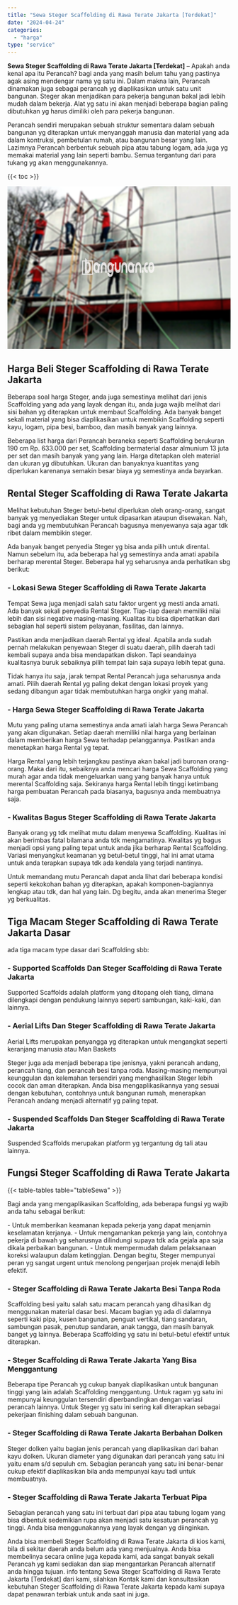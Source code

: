 ```yaml
---
title: "Sewa Steger Scaffolding di Rawa Terate Jakarta [Terdekat]"
date: "2024-04-24"
categories: 
  - "harga"
type: "service"
---
```


**Sewa Steger Scaffolding di Rawa Terate Jakarta \[Terdekat\]** – Apakah anda kenal apa itu Perancah? bagi anda yang masih belum tahu yang pastinya agak asing mendengar nama yg satu ini. Dalam makna lain, Perancah dinamakan juga sebagai perancah yg diaplikasikan untuk satu unit bangunan. Steger akan menjadikan para pekerja bangunan bakal jadi lebih mudah dalam bekerja. Alat yg satu ini akan menjadi beberapa bagian paling dibutuhkan yg harus dimiliki oleh para pekerja bangunan.

Perancah sendiri merupakan sebuah struktur sementara dalam sebuah bangunan yg diterapkan untuk menyanggah manusia dan material yang ada dalam kontruksi, pembetulan rumah, atau bangunan besar yang lain. Lazimnya Perancah berbentuk sebuah pipa atau tabung logam, ada juga yg memakai material yang lain seperti bambu. Semua tergantung dari para tukang yg akan menggunakannya.

{{< toc >}}

![Sewa Steger Scaffolding di Rawa Terate Jakarta [Terdekat]](/images/sewa-scaffolding-steger-07.png)

## Harga Beli Steger Scaffolding di Rawa Terate Jakarta

Beberapa soal harga Steger, anda juga semestinya melihat dari jenis Scaffolding yang ada yang layak dengan itu, anda juga wajib melihat dari sisi bahan yg diterapkan untuk membaut Scaffolding. Ada banyak banget sekali material yang bisa diaplikasikan untuk membikin Scaffolding seperti kayu, logam, pipa besi, bamboo, dan masih banyak yang lainnya.

Beberapa list harga dari Perancah beraneka seperti Scaffolding berukuran 190 cm Rp. 633.000 per set, Scaffolding bermaterial dasar almunium 13 juta per set dan masih banyak yang yang lain. Harga ditetapkan oleh material dan ukuran yg dibutuhkan. Ukuran dan banyaknya kuantitas yang diperlukan karenanya semakin besar biaya yg semestinya anda bayarkan.

## Rental Steger Scaffolding di Rawa Terate Jakarta

Melihat kebutuhan Steger betul-betul diperlukan oleh orang-orang, sangat banyak yg menyediakan Steger untuk dipasarkan ataupun disewakan. Nah, bagi anda yg membutuhkan Perancah bagusnya menyewanya saja agar tdk ribet dalam membikin steger.

Ada banyak banget penyedia Steger yg bisa anda pilih untuk dirental. Namun sebelum itu, ada beberapa hal yg semestinya anda amati apabila berharap merental Steger. Beberapa hal yg seharusnya anda perhatikan sbg berikut:

### \- Lokasi Sewa Steger Scaffolding di Rawa Terate Jakarta

Tempat Sewa juga menjadi salah satu faktor urgent yg mesti anda amati. Ada banyak sekali penyedia Rental Steger. Tiap-tiap daerah memiliki nilai lebih dan sisi negative masing-masing. Kualitas itu bisa diperhatikan dari sebagian hal seperti sistem pelayanan, fasilitas, dan lainnya.

Pastikan anda menjadikan daerah Rental yg ideal. Apabila anda sudah pernah melakukan penyewaan Steger di suatu daerah, pilih daerah tadi kembali supaya anda bisa mendapatkan diskon. Tapi seandainya kualitasnya buruk sebaiknya pilih tempat lain saja supaya lebih tepat guna.

Tidak hanya itu saja, jarak tempat Rental Perancah juga seharusnya anda amati. Pilih daerah Rental yg paling dekat dengan lokasi proyek yang sedang dibangun agar tidak membutuhkan harga ongkir yang mahal.

### \- Harga Sewa Steger Scaffolding di Rawa Terate Jakarta

Mutu yang paling utama semestinya anda amati ialah harga Sewa Perancah yang akan digunakan. Setiap daerah memiliki nilai harga yang berlainan dalam memberikan harga Sewa terhadap pelanggannya. Pastikan anda menetapkan harga Rental yg tepat.

Harga Rental yang lebih terjangkau pastinya akan bakal jadi buronan orang-orang. Maka dari itu, sebaiknya anda mencari harga Sewa Scaffolding yang murah agar anda tidak mengeluarkan uang yang banyak hanya untuk merental Scaffolding saja. Sekiranya harga Rental lebih tinggi ketimbang harga pembuatan Perancah pada biasanya, bagusnya anda membuatnya saja.

### \- Kwalitas Bagus Steger Scaffolding di Rawa Terate Jakarta

Banyak orang yg tdk melihat mutu dalam menyewa Scaffolding. Kualitas ini akan berimbas fatal bilamana anda tdk mengamatinya. Kwalitas yg bagus menjadi opsi yang paling tepat untuk anda jika berharap Rental Scaffolding. Variasi menyangkut keamanan yg betul-betul tinggi, hal ini amat utama untuk anda terapkan supaya tdk ada kendala yang terjadi nantinya.

Untuk memandang mutu Perancah dapat anda lihat dari beberapa kondisi seperti kekokohan bahan yg diterapkan, apakah komponen-bagiannya lengkap atau tdk, dan hal yang lain. Dg begitu, anda akan menerima Steger yg berkualitas.

## Tiga Macam Steger Scaffolding di Rawa Terate Jakarta Dasar

ada tiga macam type dasar dari Scaffolding sbb:

### \- Supported Scaffolds Dan Steger Scaffolding di Rawa Terate Jakarta

Supported Scaffolds adalah platform yang ditopang oleh tiang, dimana dilengkapi dengan pendukung lainnya seperti sambungan, kaki-kaki, dan lainnya.

### \- Aerial Lifts Dan Steger Scaffolding di Rawa Terate Jakarta

Aerial Lifts merupakan penyangga yg diterapkan untuk mengangkat seperti keranjang manusia atau Man Baskets

Steger juga ada menjadi beberapa tipe jenisnya, yakni perancah andang, perancah tiang, dan perancah besi tanpa roda. Masing-masing mempunyai keunggulan dan kelemahan tersendiri yang menghasilkan Steger lebih cocok dan aman diterapkan. Anda bisa mengaplikasikannya yang sesuai dengan kebutuhan, contohnya untuk bangunan rumah, menerapkan Perancah andang menjadi alternatif yg paling tepat.

### \- Suspended Scaffolds Dan Steger Scaffolding di Rawa Terate Jakarta

Suspended Scaffolds merupakan platform yg tergantung dg tali atau lainnya.

## Fungsi Steger Scaffolding di Rawa Terate Jakarta

{{< table-tables table="tableSewa" >}}

Bagi anda yang mengaplikasikan Scaffolding, ada beberapa fungsi yg wajib anda tahu sebagai berikut:

\- Untuk memberikan keamanan kepada pekerja yang dapat menjamin keselamatan kerjanya. - Untuk mengamankan pekerja yang lain, contohnya pekerja di bawah yg seharusnya dilindungi supaya tdk ada gejala apa saja dikala perbaikan bangunan. - Untuk mempermudah dalam pelaksanaan koreksi walaupun dalam ketinggian. Dengan begitu, Steger mempunyai peran yg sangat urgent untuk menolong pengerjaan projek menajdi lebih efektif.

### \- Steger Scaffolding di Rawa Terate Jakarta Besi Tanpa Roda

Scaffolding besi yaitu salah satu macam perancah yang dihasilkan dg menggunakan material dasar besi. Macam bagian yg ada di dalamnya seperti kaki pipa, kusen bangunan, penguat vertikal, tiang sandaran, sambungan pasak, penutup sandaran, anak tangga, dan masih banyak banget yg lainnya. Beberapa Scaffolding yg satu ini betul-betul efektif untuk diterapkan.

### \- Steger Scaffolding di Rawa Terate Jakarta Yang Bisa Menggantung

Beberapa tipe Perancah yg cukup banyak diaplikasikan untuk bangunan tinggi yang lain adalah Scaffolding menggantung. Untuk ragam yg satu ini mempunyai keunggulan tersendiri diperbandingkan dengan variasi perancah lainnya. Untuk Steger yg satu ini sering kali diterapkan sebagai pekerjaan finishing dalam sebuah bangunan.

### \- Steger Scaffolding di Rawa Terate Jakarta Berbahan Dolken

Steger dolken yaitu bagian jenis perancah yang diaplikasikan dari bahan kayu dolken. Ukuran diameter yang digunakan dari perancah yang satu ini yaitu enam s/d sepuluh cm. Sebagian perancah yang satu ini benar-benar cukup efektif diaplikasikan bila anda mempunyai kayu tadi untuk membuatnya.

### \- Steger Scaffolding di Rawa Terate Jakarta Terbuat Pipa

Sebagian perancah yang satu ini terbuat dari pipa atau tabung logam yang bisa dibentuk sedemikian rupa akan menjadi satu kesatuan perancah yg tinggi. Anda bisa menggunakannya yang layak dengan yg diinginkan.

Anda bisa membeli Steger Scaffolding di Rawa Terate Jakarta di kios kami, bila di sekitar daerah anda belum ada yang menjualnya. Anda bisa membelinya secara online juga kepada kami, ada sangat banyak sekali Perancah yg kami sediakan dan siap mengantarkan Perancah alternatif anda hingga tujuan. info tentang Sewa Steger Scaffolding di Rawa Terate Jakarta \[Terdekat\] dari kami, silahkan Kontak kami dan konsultasikan kebutuhan Steger Scaffolding di Rawa Terate Jakarta kepada kami supaya dapat penawran terbiak untuk anda saat ini juga.
